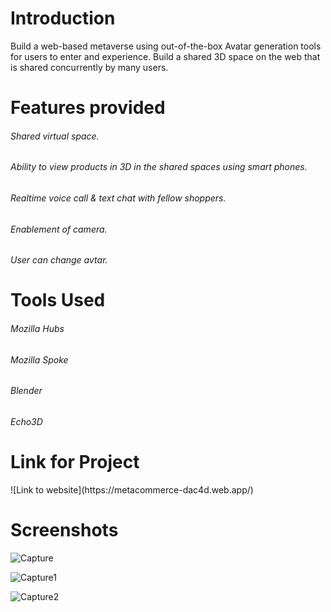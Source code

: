 <h1>Introduction</h1>
<p>Build a web-based metaverse using out-of-the-box Avatar generation tools for users to enter and experience. Build a shared 3D space on the web that is shared concurrently by many users.</p>
<h1>Features provided</h1>
<h6>Shared virtual space.</h6>
<h6>Ability to view products in 3D in the shared spaces using smart phones.</h6>
<h6>Realtime voice call & text chat with fellow shoppers.</h6>
<h6>Enablement of camera.</h6>
<h6> User can change avtar.</h6>
<h1>Tools Used</h1>
<h6>Mozilla Hubs</h6>
<h6>Mozilla Spoke</h6>
<h6>Blender</h6>
<h6>Echo3D</h6>
<h1>Link for Project</h2>
![Link to website](https://metacommerce-dac4d.web.app/)

# Screenshots
![Capture](https://github.com/kartikmore24/MetaStore/assets/69580458/f383eaff-6e2d-4aeb-8fa2-6aa5e4b3f682)

![Capture1](https://github.com/kartikmore24/MetaStore/assets/69580458/fe56570d-97ed-4592-a6fe-f2e10165b6c2)

![Capture2](https://github.com/kartikmore24/MetaStore/assets/69580458/b004b951-4a9a-4c40-9fb0-92aba344ae76)
